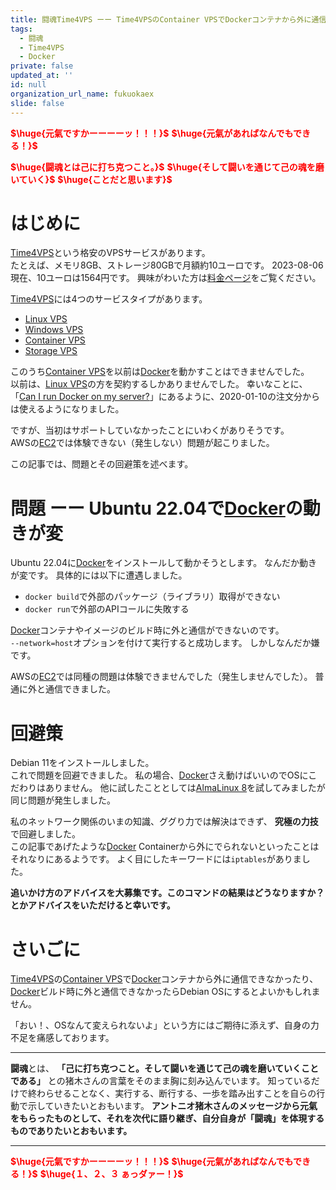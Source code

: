 ```yaml
---
title: 闘魂Time4VPS ーー Time4VPSのContainer VPSでDockerコンテナから外に通信できなかったり、Dockerビルド時に外と通信できなかったらDebian OSにするとよいかもしれません
tags:
  - 闘魂
  - Time4VPS
  - Docker
private: false
updated_at: ''
id: null
organization_url_name: fukuokaex
slide: false
---
```

<b><font color="red">$\huge{元氣ですかーーーーッ！！！}$</font></b>
<b><font color="red">$\huge{元氣があればなんでもできる！}$</font></b>

<b><font color="red">$\huge{闘魂とは己に打ち克つこと。}$</font></b>
<b><font color="red">$\huge{そして闘いを通じて己の魂を磨いていく}$</font></b>
<b><font color="red">$\huge{ことだと思います}$</font></b>

# はじめに

[Time4VPS](https://www.time4vps.com/)という格安のVPSサービスがあります。  
たとえば、メモリ8GB、ストレージ80GBで月額約10ユーロです。
2023-08-06現在、10ユーロは1564円です。
興味がわいた方は[料金ページ](https://www.time4vps.com/container-vps/#annually)をご覧ください。  

[Time4VPS](https://www.time4vps.com/)には4つのサービスタイプがあります。  

- [Linux VPS](https://www.time4vps.com/linux-vps/)
- [Windows VPS](https://www.time4vps.com/windows-vps/)
- [Container VPS](https://www.time4vps.com/container-vps/)
- [Storage VPS](https://www.time4vps.com/storage-vps/)

このうち[Container VPS](https://www.time4vps.com/container-vps/)を以前は[Docker](https://www.docker.com/)を動かすことはできませんでした。  
以前は、[Linux VPS](https://www.time4vps.com/linux-vps/)の方を契約するしかありませんでした。
幸いなことに、「[Can I run Docker on my server?](https://www.time4vps.com/knowledgebase/can-i-run-docker-on-my-server/)」にあるように、2020-01-10の注文分からは使えるようになりました。

ですが、当初はサポートしていなかったことにいわくがありそうです。  
AWSの[EC2](https://aws.amazon.com/jp/ec2/)では体験できない（発生しない）問題が起こりました。  

この記事では、問題とその回避策を述べます。 

# 問題 ーー Ubuntu 22.04で[Docker](https://www.docker.com/)の動きが変

 Ubuntu 22.04に[Docker](https://www.docker.com/)をインストールして動かそうとします。
 なんだか動きが変です。
 具体的には以下に遭遇しました。

 - `docker build`で外部のパッケージ（ライブラリ）取得ができない
 - `docker run`で外部のAPIコールに失敗する

[Docker](https://www.docker.com/)コンテナやイメージのビルド時に外と通信ができないのです。  
 `--network=host`オプションを付けて実行すると成功します。
 しかしなんだか嫌です。

 AWSの[EC2](https://aws.amazon.com/jp/ec2/)では同種の問題は体験できませんでした（発生しませんでした）。
 普通に外と通信できました。

 # 回避策

Debian 11をインストールしました。  
これで問題を回避できました。
私の場合、[Docker](https://www.docker.com/)さえ動けばいいのでOSにこだわりはありません。
他に試したこととしては[AlmaLinux 8](https://almalinux.org/ja/)を試してみましたが同じ問題が発生しました。

私のネットワーク関係のいまの知識、ググり力では解決はできず、 **究極の力技** で回避しました。  
この記事であげたような[Docker](https://www.docker.com/) Containerから外にでられないといったことはそれなりにあるようです。
よく目にしたキーワードには`iptables`がありました。

**追いかけ方のアドバイスを大募集です。このコマンドの結果はどうなりますか？　とかアドバイスをいただけると幸いです。**

# さいごに

[Time4VPS](https://www.time4vps.com/)の[Container VPS](https://www.time4vps.com/container-vps/)で[Docker](https://www.docker.com/)コンテナから外に通信できなかったり、[Docker](https://www.docker.com/)ビルド時に外と通信できなかったらDebian OSにするとよいかもしれません。

「おい！、OSなんて変えられないよ」という方にはご期待に添えず、自身の力不足を痛感しております。

---


**闘魂**とは、  **「己に打ち克つこと。そして闘いを通じて己の魂を磨いていくことである」** との猪木さんの言葉をそのまま胸に刻み込んでいます。
知っているだけで終わらせることなく、実行する、断行する、一歩を踏み出すことを自らの行動で示していきたいとおもいます。
**アントニオ猪木さんのメッセージから元氣をもらったものとして、それを次代に語り継ぎ、自分自身が「闘魂」を体現するものでありたいとおもいます。**

---

<b><font color="red">$\huge{元氣ですかーーーーッ！！！}$</font></b>
<b><font color="red">$\huge{元氣があればなんでもできる！}$</font></b>
<b><font color="red">$\huge{１、２、３ ぁっダァー！}$</font></b>

